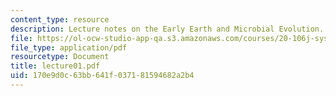 ```yaml
---
content_type: resource
description: Lecture notes on the Early Earth and Microbial Evolution.
file: https://ol-ocw-studio-app-qa.s3.amazonaws.com/courses/20-106j-systems-microbiology-fall-2006/170e9d0c63bb641f037181594682a2b4_lecture01.pdf
file_type: application/pdf
resourcetype: Document
title: lecture01.pdf
uid: 170e9d0c-63bb-641f-0371-81594682a2b4
---
```

